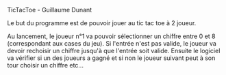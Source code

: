 TicTacToe - Guillaume Dunant

Le but du programme est de pouvoir jouer au tic tac toe à 2 joueur.

Au lancement, le joueur n°1 va pouvoir sélectionner un chiffre entre 0 et 8 (correspondant aux cases du jeu).
Si l'entrée n'est pas valide, le joueur va devoir rechoisir un chiffre jusqu'à que l'entrée soit valide. Ensuite
le logiciel va vérifier si un des joueurs a gagné et si non le joueur suivant peut à son tour choisir un chiffre etc...